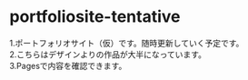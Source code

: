 # portfoliosite-tentative
1.ポートフォリオサイト（仮）です。随時更新していく予定です。<br>
2.こちらはデザインよりの作品が大半になっています。<br>
3.Pagesで内容を確認できます。<br>
